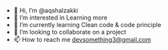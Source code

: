 - 👋 Hi, I’m @aqshalzakki
- 👀 I’m interested in Learning more
- 🌱 I’m currently learning Clean code & code principle
- 💞️ I’m looking to collaborate on a project
- 📫 How to reach me devsomething3@gmail.com

<!---
aqshalzakki/aqshalzakki is a ✨ special ✨ repository because its `README.md` (this file) appears on your GitHub profile.
You can click the Preview link to take a look at your changes.
--->

